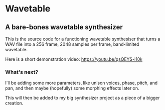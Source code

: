 # Wavetable
## A bare-bones wavetable synthesizer

This is the source code for a functioning wavetable synthesiser that turns a WAV file into a 256 frame, 2048 samples per frame, band-limited wavetable. 

Here is a short demonstration video: https://youtu.be/qsQEYS-i10k

### What's next?

I'll be adding some more parameters, like unison voices, phase, pitch, and pan, and then maybe (hopefully) some morphing effects later on. 

This will then be added to my big synthesizer project as a piece of a bigger creation.
